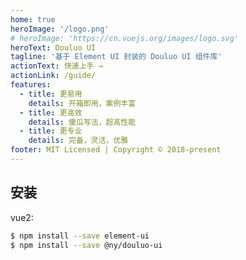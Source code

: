 ```yaml
---
home: true
heroImage: '/logo.png'
# heroImage: 'https://cn.vuejs.org/images/logo.svg'
heroText: Douluo UI
tagline: '基于 Element UI 封装的 Douluo UI 组件库'
actionText: 快速上手 →
actionLink: /guide/
features:
  - title: 更易用
    details: 开箱即用，案例丰富
  - title: 更高效
    details: 傻瓜写法，超高性能
  - title: 更专业
    details: 完备，灵活，优雅
footer: MIT Licensed | Copyright © 2018-present
---
```


## 安装

vue2:

```bash
$ npm install --save element-ui
$ npm install --save @ny/douluo-ui
```
